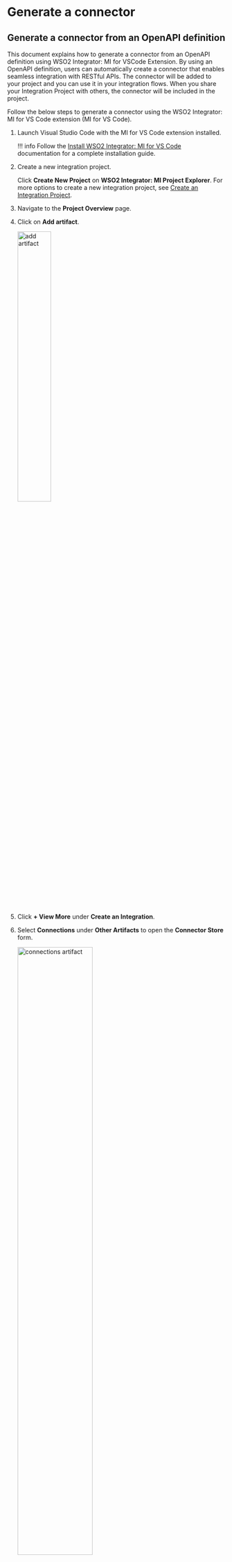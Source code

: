 # Generate a connector

## Generate a connector from an OpenAPI definition

This document explains how to generate a connector from an OpenAPI definition using WSO2 Integrator: MI for VSCode Extension. By using an OpenAPI definition, users can automatically create a connector that enables seamless integration with RESTful APIs. The connector will be added to your project and you can use it in your integration flows. When you share your Integration Project with others, the connector will be included in the project.

Follow the below steps to generate a connector using the WSO2 Integrator: MI for VS Code extension (MI for VS Code).

1. Launch Visual Studio Code with the MI for VS Code extension installed.

    !!! info
        Follow the [Install WSO2 Integrator: MI for VS Code]({{base_path}}/develop/mi-for-vscode/install-wso2-mi-for-vscode) documentation for a complete installation guide.

2. Create a new integration project.

    Click **Create New Project** on **WSO2 Integrator: MI Project Explorer**. For more options to create a new integration project, see [Create an Integration Project]({{base_path}}/develop/create-integration-project).

3. Navigate to the **Project Overview** page.

4. Click on **Add artifact**.

    <a href="{{base_path}}/assets/img/develop/create-artifacts/add-artifact-icon.png"><img src="{{base_path}}/assets/img/develop/create-artifacts/add-artifact-icon.png" alt="add artifact" width="40%"></a>

5. Click **+ View More** under **Create an Integration**.

6. Select **Connections** under **Other Artifacts** to open the **Connector Store** form.

    <a href="{{base_path}}/assets/img/integrate/connectors/connections-artifact.png"><img src="{{base_path}}/assets/img/integrate/connectors/connections-artifact.png" alt="connections artifact" width="60%"></a>

7. Click **Import Connector**.

    <a href="{{base_path}}/assets/img/integrate/connectors/import-connector-openapi.png"><img src="{{base_path}}/assets/img/integrate/connectors/import-connector-openapi.png" alt="import connector" width="60%"></a>

8. Select **Import Using OpenAPI** method and click on **Select Location** to upload the OpenAPI definition file. After uploading the file, click **Import**.

    !!! Tip
        You can download a sample OpenAPI definition file from [here](https://raw.githubusercontent.com/swagger-api/swagger-petstore/refs/tags/swagger-petstore-v3-1.0.19/src/main/resources/openapi.yaml).

    <a href="{{base_path}}/assets/img/integrate/connectors/import-openapi-method.png"><img src="{{base_path}}/assets/img/integrate/connectors/import-openapi-method.png" alt="import connector form" width="60%"></a>

9. If the OpenAPI definition is valid, the connector will be generated and added to the project. You can view the generated connection type in the **Connections**.

    <a href="{{base_path}}/assets/img/integrate/connectors/generated-connector.png"><img src="{{base_path}}/assets/img/integrate/connectors/generated-connector.png" alt="generated connector" width="60%"></a>

10. To use the connector operations, you can create an integration artifact (such as API and sequence) and add it from the Mediator Palette.

    <a href="{{base_path}}/assets/img/integrate/connectors/use-connector.png"><img src="{{base_path}}/assets/img/integrate/connectors/use-connector.png" alt="use connector" width="60%"></a>


## Generate a gRPC connector from a Proto definition

This section explains how to generate a gRPC connector from a `.proto` file using the WSO2 Integrator:  MI Connector Generator tool. The gRPC connector enables seamless communication between services, facilitating integration with systems that expose gRPC APIs. By utilizing a `.proto` file, which defines the service and message structure, the connector is automatically generated, allowing you to implement a fully functional gRPC client in your integration.

### Prerequisites

Before you begin, ensure you have the following:

* **Java Development Kit (JDK) 8 or later**
* **Apache Maven 3.6.x or higher**

### Steps to generate the connector

There are two ways of generating a gRPC connector from a `.proto` file:

1. **Using the WSO2 Integrator: MI for VS Code extension**: This method allows you to generate a connector directly from the VS Code IDE.
2. **Using the WSO2 MI Connector Tooling**: This method involves using a command-line tool to generate the connector from a `.proto` file.

#### Option 01: Using the WSO2 Integrator: MI for VS Code extension

Follow the steps below to generate the gRPC connector:

1. **Launch Visual Studio Code** with the MI for VS Code extension installed.

    !!! info
        Follow the [Install WSO2 Integrator: MI for VS Code]({{base_path}}/develop/mi-for-vscode/install-wso2-mi-for-vscode) documentation for a complete installation guide.

2. **Create a new integration project**.

    Click **Create New Project** on **WSO2 Integrator: MI Project Explorer**. For more options to create a new integration project, see [Create an Integration Project]({{base_path}}/develop/create-integration-project).

3. **Navigate to the Project Overview page**.

4. Add a new artifact by clicking on **Add artifact**.

    <a href="{{base_path}}/assets/img/develop/create-artifacts/add-artifact-icon.png"><img src="{{base_path}}/assets/img/develop/create-artifacts/add-artifact-icon.png" alt="add artifact" width="40%"></a>

5. Click on **+ View More** under **Create an Integration**.

6. Select **Connections** under **Other Artifacts** to open the **Connector Store** form.

      <a href="{{base_path}}/assets/img/integrate/connectors/connections-artifact.png"><img src="{{base_path}}/assets/img/integrate/connectors/connections-artifact.png" alt="connections artifact" width="60%"></a>

7. Click on the **For gRPC (Proto)**

      <a href="{{base_path}}/assets/img/integrate/connectors/grpc-tool/grpc-tool-6.png"><img src="{{base_path}}/assets/img/integrate/connectors/grpc-tool/grpc-tool-6.png" alt="connections artifact" width="60%"></a>

8. Then select a location for the .proto file and click the **import**

9. If the given proto file is valid, You can view the generated connection type in the **Connections**.

      <a href="{{base_path}}/assets/img/integrate/connectors/grpc-tool/grpc-tool-4.png"><img src="{{base_path}}/assets/img/integrate/connectors/grpc-tool/grpc-tool-4.png" alt="generated connector" width="60%" ></a>

10. To use the connector operations, you can create an integration artifact (such as API and sequence) and add it from the Mediator Palette.

      <a href="{{base_path}}/assets/img/integrate/connectors/grpc-tool/grpc-tool-5.png"><img src="{{base_path}}/assets/img/integrate/connectors/grpc-tool/grpc-tool-5.png" alt="generated connector" width="60%" ></a>

#### Option 02: Using the WSO2 MI Connector Tooling

Follow the steps below to generate the gRPC connector:

1. **Fork the MI connector tooling repository**

    * Fork the [esb-connector-tooling repository](https://github.com/wso2-extensions/esb-connector-tooling).

2. **Build the project using maven**

    * Navigate to your project directory (`<PROJECT_HOME>/`) and build the project using Maven:

    ```bash
    mvn clean install
    ```

3. **Locate the tool**

    * Once built, the tool will be packaged as a zip file: `mi-connector-generator-{version}.zip`.
    * You can find this file in the `<PROJECT_HOME>/target` directory.

4. **Extract the tool**

    * Extract the `mi-connector-generator-{version}.zip` file to your preferred location.

5. **Run the connector generator**

    * Navigate to the extracted folder and go to the `bin` directory.

    * **For macOS/Linux**: Use `generate.sh`:

      ```bash
      ./generator <proto-file> <output-directory> [miVersion]
      ```

    * **For Windows**: Use `generate.bat`:

      ```bash
      generator.bat <proto-file> <output-directory> [miVersion]
      ```

    * Replace:

        * `<proto-file>` with the path to your `.proto` file.
        * `<output-directory>` with the path where you want the connector to be generated.
        * `[miVersion]` with your specific WSO2 Integrator: MI version.

##### Example command

For macOS/Linux:

```bash
./generator /path/to/order-service.proto /path/to/output-directory 4.5.0
```

For Windows:

```bash
generator.bat C:\path\to\order-service.proto C:\path\to\output-directory 4.5.0
```

By following these steps, you can generate a fully functional gRPC connector from a `.proto` file, enabling seamless integration with gRPC-based services in WSO2 Integrator: MI.

##### Steps to import generated connector

1. Navigate to the **Mediator Palette** page
2. Select the **Add Module** under the Mediator Palette.

      <a href="{{base_path}}/assets/img/integrate/connectors/grpc-tool/grpc-tool-1.png"><img src="{{base_path}}/assets/img/integrate/connectors/grpc-tool/grpc-tool-1.png" alt="generated connector" width="60%" ></a>

3. Select **Import Module**

      <a href="{{base_path}}/assets/img/integrate/connectors/grpc-tool/grpc-tool-8.png"><img src="{{base_path}}/assets/img/integrate/connectors/grpc-tool/grpc-tool-8.png" alt="import connector" width="60%"></a>

4. Select Location to upload the generated connector. After providing the generated connector zip file, click **Import**

      <a href="{{base_path}}/assets/img/integrate/connectors/grpc-tool/grpc-tool-9.png"><img src="{{base_path}}/assets/img/integrate/connectors/grpc-tool/grpc-tool-9.png" alt="generated connector" width="60%"></a>

5. You can view the connector type in **the Connections**

      <a href="{{base_path}}/assets/img/integrate/connectors/grpc-tool/grpc-tool-4.png"><img src="{{base_path}}/assets/img/integrate/connectors/grpc-tool/grpc-tool-4.png" alt="generated connector" width="60%" ></a>

6. To use the connector operations, you can create an integration artifact (such as API and sequence) and add it from the Mediator Palette.

      <a href="{{base_path}}/assets/img/integrate/connectors/grpc-tool/grpc-tool-5.png"><img src="{{base_path}}/assets/img/integrate/connectors/grpc-tool/grpc-tool-5.png" alt="generated connector" width="60%" ></a>

### Examples of using the generated connector

##### Order management integration example

This example demonstrates how to integrate with the `OrderService` gRPC API to handle the lifecycle of an order in a retail system—from creation to retrieval and updates. This API facilitates seamless backend communication for e-commerce platforms, inventory systems, and similar applications.

<a href="{{base_path}}/assets/img/integrate/connectors/grpc-tool/highlevel-diagram.png"><img src="{{base_path}}/assets/img/integrate/connectors/grpc-tool/highlevel-diagram.png" alt="generated connector" width="80%" ></a>

1. Create a new integration project in WSO2 Integrator: MI for VS Code, see [Create an Integration Project]({{base_path}}/develop/create-integration-project).
2. Create a new sequence or API artifact within your integration project, see [Create Sequence]({{base_path}}/reference/mediators/sequence-mediator).
         
      <a href="{{base_path}}/assets/img/integrate/connectors/grpc-tool/1_seq_grpc.png"><img src="{{base_path}}/assets/img/integrate/connectors/grpc-tool/1_seq_grpc.png" alt="generated connector" width="20%" hight="40%" ></a>

3. From the Mediator Palette, select the `orderservice` connector that was generated from the [`order-service.proto`]({{base_path}}/assets/attachments/learn/grpc-tool/order-service.proto) file using above one of options.

     <a href="{{base_path}}/assets/img/integrate/connectors/grpc-tool/orderservice.png"><img src="{{base_path}}/assets/img/integrate/connectors/grpc-tool/orderservice.png" alt="generated connector" width="60%" ></a>

4. Create a connection by filling in the form with the required authentication details.

      <a href="{{base_path}}/assets/img/integrate/connectors/grpc-tool/2_connection_form.png"><img src="{{base_path}}/assets/img/integrate/connectors/grpc-tool/2_connection_form.png" alt="Create Order" width="50%" height="60%" ></a>

5. Add the `CreateOrder` operation to your sequence or API. Provide the necessary input as a JSON object that matches the input message defined in the `.proto` file. Ensure the response is set to overwrite the payload.
      - Request message for creating an order.
           ```proto
           message CreateOrderRequest {
              string customer_id = 1;
              string product_id = 2;
              int32 quantity = 3;
              float price = 4;
              }
           ```
      - JSON values for the above message type
         ```json
         {
           "customer_id": "cust123",
           "product_id": "prod789",
           "quantity": 2,
           "price": 299.99
         }
         ```
   <a href="{{base_path}}/assets/img/integrate/connectors/grpc-tool/3_create_form.png"><img src="{{base_path}}/assets/img/integrate/connectors/grpc-tool/3_create_form.png" alt="generated connector" width="30%" height="40%" ></a>

6. Similarly, you can use the `GetOrder` operation to retrieve order details by supplying the `order_id`. Again, make sure the response overwrites the payload. <image4>

      ```json
      {
        "order_id": "order456"
      }
      ```
      
7. Optionally, add the `UpdateOrder` operation to modify existing orders by providing the order ID and updated details.
8. Add any response handling logic needed to process the output from the gRPC calls at the end of your sequence or API.
<a href="{{base_path}}/assets/img/integrate/connectors/grpc-tool/simple-usecase.png"><img src="{{base_path}}/assets/img/integrate/connectors/grpc-tool/simple-usecase.png" alt="generated connector" width="40%" ></a>

---

##### Advanced data mapping example with order management integration

This example shows how to use the generated gRPC connector alongside the `Data Mapper` mediator in WSO2 Integrator: MI to perform advanced data mapping and transformation.

  - Follow steps 1–4 above to set up your integration project and connection.
    - Imagine a scenario where you have a complex JSON object with 30 fields from another data source, and you need to map it to the `CreateOrder` request message defined in the `order-service.proto` file. You can use the `Data Mapper` mediator to transform this complex structure into the expected input for your gRPC call.
      - **Input JSON Example**: This is the complex JSON object you might receive from another service or data source.

          ```json
              {
                       "customer_id": "cust123",
                       "product_id": "prod789",
                       "quantity": 2,
                       "price": 299.99,
                       "shipping_address": {
                       "street": "123 Main St",
                       "city": "Springfield",
                       "state": "IL",
                       "zip_code": "62701"
                       },
                       "billing_address": {
                       "street": "456 Elm St",
                       "city": "Springfield",
                       "state": "IL",
                       "zip_code": "62701"
                       }
                       // ... other fields
              }
            
          ```
      - **Data Mapping**: Use the [`Data Mapper mediator`]({{base_path}}/reference/mediators/data-mapper-mediator) to map the complex JSON structure to the `CreateOrderRequest` message. The mapping can be done visually in the WSO2 Integrator: MI for VS Code.
      

        <a href="{{base_path}}/assets/img/integrate/connectors/grpc-tool/6_datamapper.png"><img src="{{base_path}}/assets/img/integrate/connectors/grpc-tool/6_datamapper.png" alt="data mapper mediator" width="30%" height="40%" ></a>
             
     
        <a href="{{base_path}}/assets/img/integrate/connectors/grpc-tool/5_datamapper.png"><img src="{{base_path}}/assets/img/integrate/connectors/grpc-tool/5_datamapper.png" alt="data mapping" width="80%" ></a>
      
           - With the Data Mapper, you can add expression conditions to your mappings, allowing you to transform or filter data as needed. For example, you can set conditions to map certain fields only when specific criteria are met, or format data before sending it to the gRPC service.
        
        <a href="{{base_path}}/assets/img/integrate/connectors/grpc-tool/condition_mapping.gif"><img src="{{base_path}}/assets/img/integrate/connectors/grpc-tool/condition_mapping.gif" alt="data mapping with condition" width="80%" ></a>

        ??? note "Data Mapper sourcecode"
            ```
             import * as dmUtils from "./dm-utils";
    
                /*
                * title : "root",
                  * inputType : "JSON",
                    */
                    interface Root {
                    order: {
                    metadata: {
                    order_id: string
                    created_at: string
                    status: string
                    priority: string
                    }
                    customer_info: {
                    customer_id: string
                    name: string
                    email: string
                    phone: string
                    loyalty_points: number
                    }
                    shipping: {
                    address: {
                    line1: string
                    line2: string
                    city: string
                    state: string
                    zip_code: string
                    country: string
                    }
                    method: string
                    tracking_number: string
                    estimated_delivery: string
                    }
                    billing: {
                    payment_method: string
                    transaction_id: string
                    payment_status: string
                    billing_address_same_as_shipping: boolean
                    }
                    product: {
                    product_id: string
                    name: string
                    quantity: number
                    price: number
                    category: string
                    in_stock: boolean
                    }
                    summary: {
                    subtotal: number
                    discount: number
                    tax: number
                    shipping_fee: number
                    total: number
                    }
                    flags: {
                    is_gift: boolean
                    gift_message: string
                    requires_signature: boolean
                    }
                    custom_data: {
                    tags: string[]
                    comments: string
                    custom_reference: string
                    }
                    }
                    }
                
                
                /*
                * title : "Order",
                  * outputType : "JSON",
                    */
                    interface OutputOrder {
                    order_id?: string
                    customer_id: string
                    product_id: string
                    quantity: number
                    price: number
                    }
                
                interface Orders {
                orderId: string
                }
                
                
                /**
                * functionName : map_S_root_S_Order
                  * inputVariable : inputroot
                    */
                    export function mapFunction(input: Root): OutputOrder {
                    return {
                    customer_id: input.order.customer_info.customer_id,
                    product_id: input.order.product.product_id,
                    order_id: input.order.metadata.order_id,
                    quantity: (input.order.product.quantity == 0) ? 5 : input.order.product.quantity,
                    price: input.order.product.price * 300
                    }
                    }
                
            ```

        This approach makes it easy to work with large or differently structured input payloads, ensuring they conform to your gRPC request messages.

        <a href="{{base_path}}/assets/img/integrate/connectors/grpc-tool/4_grpc_full_sequence.png"><img src="{{base_path}}/assets/img/integrate/connectors/grpc-tool/4_grpc_full_sequence.png" alt="generated connector" ></a>

!!! Note
    The gRPC Connector Generator does **not** yet handle:

    - **Streaming RPCs** : server, client, or bidirectional streams
    - **Custom `.proto` options**:  e.g., `deadline`, multiple `package` imports, or any other non-standard option fields
    - **Specific data types**: `oneof` unions, `enum` values, `map` fields, and deeply nested complex structures
    
    > For the full list of features the tool *does* support, see the [gRPC generator tool specification guide](https://github.com/wso2-extensions/esb-connector-tooling/blob/master/docs/grpc-spec.md).
